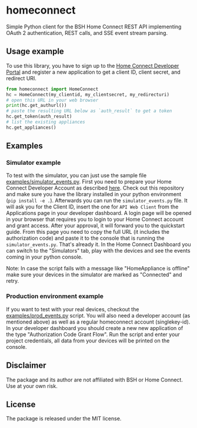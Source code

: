 # homeconnect

Simple Python client for the BSH Home Connect REST API implementing OAuth 2 authentication, REST calls, and SSE event stream parsing.

## Usage example

To use this library, you have to sign up to the [Home Connect Developer Portal](https://developer.home-connect.com/) and register a new application
to get a client ID, client secret, and redirect URI.

```python
from homeconnect import HomeConnect
hc = HomeConnect(my_clientid, my_clientsecret, my_redirecturi)
# open this URL in your web browser
print(hc.get_authurl())
# paste the resulting URL below as `auth_result` to get a token
hc.get_token(auth_result)
# list the existing appliances
hc.get_appliances()
```
## Examples
### Simulator example

To test with the simulator, you can just use the sample file [examples/simulator_events.py](examples/simulator_events.py). First you need to prepare your Home Connect Developer Account as described [here](https://api-docs.home-connect.com/quickstart/?#authorization). Check out this repository and make sure you have the library installed in your python environment (`pip install -e .`). Afterwards you can run the `simulator_events.py` file. It will ask you for the Client ID, insert the one for `API Web Client` from the Applications page in your developer dashboard. A login page will be opened in your browser that requires you to login to your Home Connect account and grant access. After your approval, it will forward you to the quickstart guide. From this page you need to copy the full URL (it includes the authorization code) and paste it to the console that is running the `simulator_events.py`. That's already it. In the Home Connect Dashboard you can switch to the "Simulators" tab, play with the devices and see the events coming in your python console.

Note: In case the script fails with a message like "HomeAppliance is offline" make sure your devices in the simulator are marked as "Connected" and retry.

### Production environment example

If you want to test with your real devices, checkout the [examples/prod_events.py](examples/prod_events.py) script. You will also need a developer account (as mentioned above) as well as a regular homeconnect account (singlekey-id). In your developer dashboard you should create a new new application of the type "Authorization Code Grant Flow". Run the script and enter your project credentials, all data from your devices will be printed on the console.

## Disclaimer

The package and its author are not affiliated with BSH or Home Connect. Use at your own risk.

## License

The package is released under the MIT license.
